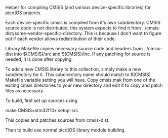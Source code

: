 Helper for compiling CMSIS (and various device-specific libraries) for pico]OS projects.

Each device-specific cmsis is compiled from it's own subdirectory. CMSIS source code
is not distributed, this system expects to find it from ../cmsis-dist/some-vendor-specific-directory.
This is because I don't want to figure out if each vendor allows redistribution
of their code.

Library Makefile copies necessary source code and headers from ../cmsis-dist into $(CMSIS)/src and
$(CMSIS)/inc. If any patching for source is needed, it is done after copying.

To add a new CMSIS library to this collection, simply make a new subdirectory for it.
This subdirectory name should match to $(CMSIS) Makefile variable setting you will have.
Copy cmsis.mak from one of the exiting cmsis directories to your new directory and
edit it to copy and patch files as necessary.

To build, first set up sources using 

make CMSIS=stm32f10x setup-src

This copies and patches sources from cmsis-dist.

Then to build use normal pico]OS library module building.
